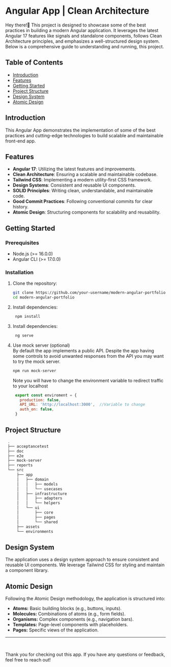 # Angular App | Clean Architecture

Hey there!👋 This project is designed to showcase some of the best practices in building a modern Angular application. It leverages the latest Angular 17 features like signals and standalone components, follows Clean Architecture principles, and emphasizes a well-structured design system. Below is a comprehensive guide to understanding and running, this project.

## Table of Contents

- [Introduction](#introduction)
- [Features](#features)
- [Getting Started](#getting-started)
- [Project Structure](#project-structure)
- [Design System](#design-system)
- [Atomic Design](#atomic-design)

## Introduction

This Angular App demonstrates the implementation of some of the best practices and cutting-edge technologies to build scalable and maintainable front-end app.

## Features

- **Angular 17**: Utilizing the latest features and improvements.
- **Clean Architecture**: Ensuring a scalable and maintainable codebase.
- **Tailwind CSS**: Implementing a modern utility-first CSS framework.
- **Design Systems**: Consistent and reusable UI components.
- **SOLID Principles**: Writing clean, understandable, and maintainable code.
- **Good Commit Practices**: Following conventional commits for clear history.
- **Atomic Design**: Structuring components for scalability and reusability.

## Getting Started

### Prerequisites

- Node.js (>= 16.0.0)
- Angular CLI (>= 17.0.0)

### Installation

1. Clone the repository:
   ```sh
   git clone https://github.com/your-username/modern-angular-portfolio.git
   cd modern-angular-portfolio
   ```
2. Install dependencies:
   ```sh
    npm install
   ```
3. Install dependencies:
   ```sh
    ng serve
   ```
4. Use mock server (optional)<br>
    By default the app implements a public API. Despite the app having some controls to avoid unwanted responses from the API you may want to try the mock server.

    ```sh
    npm run mock-server
   ```
   Note you will have to change the environment variable to redirect traffic to your localhost

   ```js
    export const enviroment = {
      production: false,
      API_URL: 'http://localhost:3000',  //Variable to change
      auth_on: false,
    }
   ```


## Project Structure
   ```sh
    .
    ├── acceptancetest
    ├── doc
    ├── e2e
    ├── mock-server
    ├── reports
    └── src
        ├── app
        │   ├── domain
        │   │   ├── models
        │   │   └── usecases
        │   ├── infrastructure
        │   │   ├── adapters
        │   │   └── helpers
        │   └── ui
        │       ├── core
        │       ├── pages
        │       └── shared
        ├── assets
        └── environments
   ```

## Design System 
The application uses a design system approach to ensure consistent and reusable UI components. We leverage Tailwind CSS for styling and maintain a component library.

## Atomic Design
Following the Atomic Design methodology, the application is structured into:

- **Atoms:** Basic building blocks (e.g., buttons, inputs).
- **Molecules:** Combinations of atoms (e.g., form fields).
- **Organisms:** Complex components (e.g., navigation bars).
- **Templates:** Page-level components with placeholders.
- **Pages:** Specific views of the application.


***
<br>

Thank you for checking out this app. If you have any questions or feedback, feel free to reach out!
